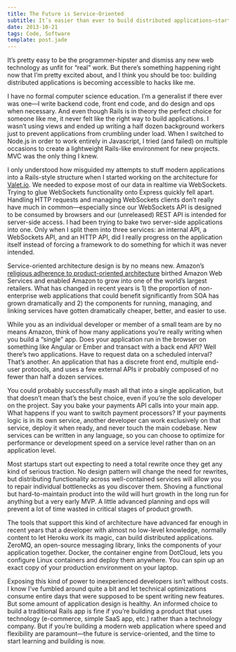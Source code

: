 ```yaml
---
title: The Future is Service-Oriented
subtitle: It’s easier than ever to build distributed applications—start now
date: 2013-10-21
tags: Code, Software
template: post.jade
---
```


It’s pretty easy to be the programmer-hipster and dismiss any new web technology as unfit for “real” work. But there’s something happening right now that I’m pretty excited about, and I think you should be too: building distributed applications is becoming accessible to hacks like me.

I have no formal computer science education. I’m a generalist if there ever was one—I write backend code, front end code, and do design and ops when necessary. And even though Rails is in theory the perfect choice for someone like me, it never felt like the right way to build applications. I wasn’t using views and ended up writing a half dozen background workers just to prevent applications from crumbling under load. When I switched to Node.js in order to work entirely in Javascript, I tried (and failed) on multiple occasions to create a lightweight Rails-like environment for new projects. MVC was the only thing I knew.

I only understood how misguided my attempts to stuff modern applications into a Rails-style structure when I started working on the architecture for [Valet.io](http://valet.io). We needed to expose most of our data in realtime via WebSockets. Trying to glue WebSockets functionality onto Express quickly fell apart. Handling HTTP requests and managing WebSockets clients don’t really have much in common—especially since our WebSockets API is designed to be consumed by browsers and our (unreleased) REST API is intended for server-side access. I had been trying to bake two server-side applications into one. Only when I split them into three services: an internal API, a WebSockets API, and an HTTP API, did I really progress on the application itself instead of forcing a framework to do something for which it was never intended.

Service-oriented architecture design is by no means new. Amazon’s [religious adherence to product-oriented architecture](http://apievangelist.com/2012/01/12/the-secret-to-amazons-success-internal-apis/) birthed Amazon Web Services and enabled Amazon to grow into one of the world’s largest retailers. What has changed in recent years is 1) the proportion of non-enterprise web applications that could benefit significantly from SOA has grown dramatically and 2) the components for running, managing, and linking services have gotten dramatically cheaper, better, and easier to use.

While you as an individual developer or member of a small team are by no means Amazon, think of how many applications you’re really writing when you build a “single” app. Does your application run in the browser on something like Angular or Ember and transact with a back end API? Well there’s two applications. Have to request data on a scheduled interval? That’s another. An application that has a discrete front end, multiple end-user protocols, and uses a few external APIs ir probably composed of no fewer than half a dozen services.

You could probably successfully mash all that into a single application, but that doesn’t mean that’s the best choice, even if you’re the solo developer on the project. Say you bake your payments API calls into your main app. What happens if you want to switch payment processors? If your payments logic is in its own service, another developer can work exclusively on that service, deploy it when ready, and never touch the main codebase. New services can be written in any language, so you can choose to optimize for performance or development speed on a service level rather than on an application level.

Most startups start out expecting to need a total rewrite once they get any kind of serious traction. No design pattern will change the need for rewrites, but distributing functionality across well-contained services will allow you to repair individual bottlenecks as you discover them. Shoving a functional but hard-to-maintain product into the wild will hurt growth in the long run for anything but a very early MVP. A little advanced planning and ops will prevent a lot of time wasted in critical stages of product growth.

The tools that support this kind of architecture have advanced far enough in recent years that a developer with almost no low-level knowledge, normally content to let Heroku work its magic, can build distributed applications. ZeroMQ, an open-source messaging library, links the components of your application together. Docker, the container engine from DotCloud, lets you configure Linux containers and deploy them anywhere. You can spin up an exact copy of your production environment on your laptop.

Exposing this kind of power to inexperienced developers isn’t without costs. I know I’ve fumbled around quite a bit and let technical optimizations consume entire days that were supposed to be spent writing new features. But some amount of application design is healthy. An informed choice to build a traditional Rails app is fine if you’re building a product that uses technology (e-commerce, simple SaaS app, etc.) rather than a technology company. But if you’re building a modern web application where speed and flexibility are paramount—the future is service-oriented, and the time to start learning and building is now.
